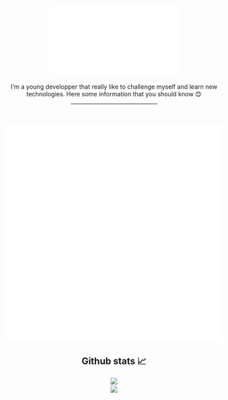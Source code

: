 <div align="center">
    <img src="presentation.svg">
    <br>
</div>

<br/>
<div align="center">
I'm a young developper that really like to challenge myself and learn new technologies. Here some information that you should know  😊
<hr width=40%>
</div>
<br/><br/>
<div align="center">
    <img src="description.svg">
</div>

<div align="center">
    <h2> Github stats 📈</h2>
    <img src="https://github-readme-stats.vercel.app/api?username=ricm55&show_icons=true&theme=dark" />
    <br/>
    <img src="https://github-readme-stats.vercel.app/api/top-langs/?username=ricm55&theme=dark" />
</div>


